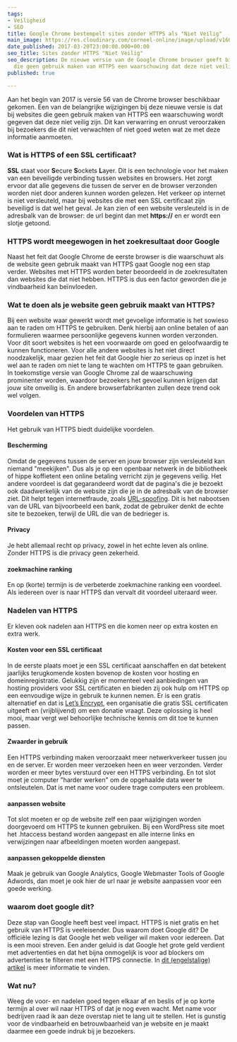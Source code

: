 ```yaml
---
tags:
- Veiligheid
- SEO
title: Google Chrome bestempelt sites zonder HTTPS als "Niet Veilig"
main_image: https://res.cloudinary.com/corneel-online/image/upload/v1603361540/corneelonline/https-save-browsing_fau7dr.jpg
date_published: 2017-03-20T23:00:00.000+00:00
seo_title: Sites zonder HTTPS "Niet Veilig"
seo_description: De nieuwe versie van de Google Chrome browser geeft bij websites
  die geen gebruik maken van HTTPS een waarschuwing dat deze niet veilig zijn.
published: true

---
```

Aan het begin van 2017 is versie 56 van de Chrome browser beschikbaar gekomen. Een van de belangrijke wijzigingen bij deze nieuwe versie is dat bij websites die geen gebruik maken van HTTPS een waarschuwing wordt gegeven dat deze niet veilig zijn. Dit kan verwarring en onrust veroorzaken bij bezoekers die dit niet verwachten of niet goed weten wat ze met deze informatie aanmoeten.

### Wat is HTTPS of een SSL certificaat?

**SSL** staat voor **S**ecure **S**ockets **L**ayer. Dit is een technologie voor het maken van een beveiligde verbinding tussen websites en browsers. Het zorgt ervoor dat alle gegevens die tussen de server en de browser verzonden worden niet door anderen kunnen worden gelezen. Het verkeer op internet is niet versleuteld, maar bij websites die met een SSL certificaat zijn beveiligd is dat wel het geval. Je kan zien of een website versleuteld is in de adresbalk van de browser: de url begint dan met **https://** en er wordt een slotje getoond.

### HTTPS wordt meegewogen in het zoekresultaat door Google

Naast het feit dat Google Chrome de eerste browser is die waarschuwt als de website geen gebruik maakt van HTTPS gaat Google nog een stap verder. Websites met HTTPS worden beter beoordeeld in de zoekresultaten dan websites die dat niet hebben. HTTPS is dus een factor geworden die je vindbaarheid kan beïnvloeden.

### Wat te doen als je website geen gebruik maakt van HTTPS?

Bij een website waar gewerkt wordt met gevoelige informatie is het sowieso aan te raden om HTTPS te gebruiken. Denk hierbij aan online betalen of aan formulieren waarmee persoonlijke gegevens kunnen worden verzonden. Voor dit soort websites is het een voorwaarde om goed en geloofwaardig te kunnen functioneren. Voor alle andere websites is het niet direct noodzakelijk, maar gezien het feit dat Google hier zo serieus op inzet is het wel aan te raden om niet te lang te wachten om HTTPS te gaan gebruiken. In toekomstige versie van Google Chrome zal de waarschuwing prominenter worden, waardoor bezoekers het gevoel kunnen krijgen dat jouw site onveilig is. En andere browserfabrikanten zullen deze trend ook wel volgen.

### Voordelen van HTTPS

Het gebruik van HTTPS biedt duidelijke voordelen.

#### Bescherming

Omdat de gegevens tussen de server en jouw browser zijn versleuteld kan niemand "meekijken". Dus als je op een openbaar netwerk in de bibliotheek of hippe koffietent een online betaling verricht zijn je gegevens veilig. Het andere voordeel is dat gegarandeerd wordt dat de pagina's die je bezoekt ook daadwerkelijk van de website zijn die je in de adresbalk van de browser ziet. Dit helpt tegen internetfraude, zoals [URL-spoofing](https://nl.wikipedia.org/wiki/Spoofing#URL-spoofing). Dit is het nabootsen van de URL van bijvoorbeeld een bank, zodat de gebruiker denkt de echte site te bezoeken, terwijl de URL die van de bedrieger is.

#### Privacy

Je hebt allemaal recht op privacy, zowel in het echte leven als online. Zonder HTTPS is die privacy geen zekerheid.

#### zoekmachine ranking

En op (korte) termijn is de verbeterde zoekmachine ranking een voordeel. Als iedereen over is naar HTTPS dan vervalt dit voordeel uiteraard weer.

### Nadelen van HTTPS

Er kleven ook nadelen aan HTTPS en die komen neer op extra kosten en extra werk.

#### Kosten voor een SSL certificaat

In de eerste plaats moet je een SSL certificaat aanschaffen en dat betekent jaarlijks terugkomende kosten bovenop de kosten voor hosting en domeinregistratie. Gelukkig zijn er momenteel veel aanbiedingen van hosting providers voor SSL certificaten en bieden zij ook hulp om HTTPS op een eenvoudige wijze in gebruik te kunnen nemen. Er is een gratis alternatief en dat is [Let’s Encrypt](https://letsencrypt.org/), een organisatie die gratis SSL certificaten uitgeeft en (vrijblijvend) om een donatie vraagt. Deze oplossing is heel mooi, maar vergt wel behoorlijke technische kennis om dit toe te kunnen passen.

#### Zwaarder in gebruik

Een HTTPS verbinding maken veroorzaakt meer netwerkverkeer tussen jou en de server. Er worden meer verzoeken heen en weer verzonden. Verder worden er meer bytes verstuurd over een HTTPS verbinding. En tot slot moet je computer "harder werken" om de opgehaalde data weer te ontsleutelen. Dat is met name voor oudere trage computers een probleem.

#### aanpassen website

Tot slot moeten er op de website zelf een paar wijzigingen worden doorgevoerd om HTTPS te kunnen gebruiken. Bij een WordPress site moet het .htaccess bestand worden aangepast en alle interne links en verwijzingen naar afbeeldingen moeten worden aangepast.

#### aanpassen gekoppelde diensten

Maak je gebruik van Google Analytics, Google Webmaster Tools of Google Adwords, dan moet je ook hier de url naar je website aanpassen voor een goede werking.

### waarom doet google dit?

Deze stap van Google heeft best veel impact. HTTPS is niet gratis en het gebruik van HTTPS is veeleisender. Dus waarom doet Google dit? De officiële lezing is dat Google het web veiliger wil maken voor iedereen. Dat is een mooi streven. Een ander geluid is dat Google het grote geld verdient met advertenties en dat het bijna onmogelijk is voor ad blockers om advertenties te filteren met een HTTPS connectie. In [dit (engelstalige) artikel](https://wp.josh.com/2016/04/01/googles-war-on-http/) is meer informatie te vinden.

### Wat nu?

Weeg de voor- en nadelen goed tegen elkaar af en beslis of je op korte termijn al over wil naar HTTPS of dat je nog even wacht. Met name voor bedrijven raad ik aan deze overstap niet te lang uit te stellen. Het is gunstig voor de vindbaarheid en betrouwbaarheid van je website en je maakt daarmee een goede indruk bij je bezoekers.
